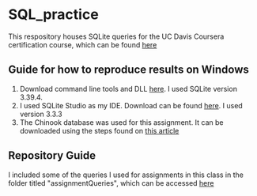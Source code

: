 # SQL_practice
This respository houses SQLite queries for the UC Davis Coursera certification course, which can be found [here](https://www.coursera.org/learn/sql-for-data-science/home/welcome)

## Guide for how to reproduce results on Windows
1. Download command line tools and DLL [here](https://www.sqlite.org/download.html). I used SQLite version 3.39.4.
2. I used SQLite Studio as my IDE. Download can be found [here](https://sqlitestudio.pl/). I used version 3.3.3
3. The Chinook database was used for this assignment. It can be downloaded using the steps found on [this article](https://database.guide/2-sample-databases-sqlite/)

## Repository Guide
I included some of the queries I used for assignments in this class in the folder titled "assignmentQueries", which can be accessed [here](https://github.com/samoliver3/SQL_practice/tree/main/assignmentQueries)
